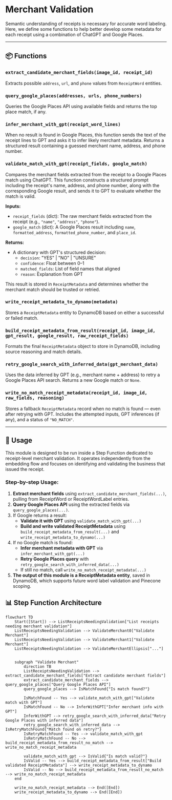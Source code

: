 # Merchant Validation

Semantic understanding of receipts is necessary for accurate word labeling. Here, we define some functions to help better develop some metadata for each receipt using a combination of ChatGPT and Google Places.

---

## 📦 Functions

### `extract_candidate_merchant_fields(image_id, receipt_id)`

Extracts possible `address`, `url`, and `phone` values from `ReceiptWord` entities.

### `query_google_places(addresses, urls, phone_numbers)`

Queries the Google Places API using available fields and returns the top place match, if any.

### `infer_merchant_with_gpt(receipt_word_lines)`

When no result is found in Google Places, this function sends the text of the receipt lines to GPT and asks it to infer likely merchant metadata. Returns a structured result containing a guessed merchant name, address, and phone number.

### `validate_match_with_gpt(receipt_fields, google_match)`

Compares the merchant fields extracted from the receipt to a Google Places match using ChatGPT. This function constructs a structured prompt including the receipt's name, address, and phone number, along with the corresponding Google result, and sends it to GPT to evaluate whether the match is valid.

**Inputs:**

- `receipt_fields` (dict): The raw merchant fields extracted from the receipt (e.g., `"name"`, `"address"`, `"phone"`).
- `google_match` (dict): A Google Places result including `name`, `formatted_address`, `formatted_phone_number`, and `place_id`.

**Returns:**

- A dictionary with GPT's structured decision:
  - `decision`: "YES" | "NO" | "UNSURE"
  - `confidence`: Float between 0–1
  - `matched_fields`: List of field names that aligned
  - `reason`: Explanation from GPT

This result is stored in `ReceiptMetadata` and determines whether the merchant match should be trusted or retried.

### `write_receipt_metadata_to_dynamo(metadata)`

Stores a `ReceiptMetadata` entity to DynamoDB based on either a successful or failed match.

### `build_receipt_metadata_from_result(receipt_id, image_id, gpt_result, google_result, raw_receipt_fields)`

Formats the final `ReceiptMetadata` object to store in DynamoDB, including source reasoning and match details.

### `retry_google_search_with_inferred_data(gpt_merchant_data)`

Uses the data inferred by GPT (e.g., merchant name + address) to retry a Google Places API search. Returns a new Google match or `None`.

### `write_no_match_receipt_metadata(receipt_id, image_id, raw_fields, reasoning)`

Stores a fallback `ReceiptMetadata` record when no match is found — even after retrying with GPT. Includes the attempted inputs, GPT inferences (if any), and a status of `"NO_MATCH"`.

---

## 🧠 Usage

This module is designed to be run inside a Step Function dedicated to receipt-level merchant validation. It operates independently from the embedding flow and focuses on identifying and validating the business that issued the receipt.

### Step-by-step Usage:

1. **Extract merchant fields** using `extract_candidate_merchant_fields(...)`, pulling from ReceiptWord or ReceiptWordLabel entries.
2. **Query Google Places API** using the extracted fields via `query_google_places(...)`.
3. If Google returns a result:
   - **Validate it with GPT** using `validate_match_with_gpt(...)`
   - **Build and write validated ReceiptMetadata** using `build_receipt_metadata_from_result(...)` and `write_receipt_metadata_to_dynamo(...)`
4. If no Google match is found:
   - **Infer merchant metadata with GPT** via `infer_merchant_with_gpt(...)`
   - **Retry Google Places query** with `retry_google_search_with_inferred_data(...)`
   - If still no match, call `write_no_match_receipt_metadata(...)`
5. **The output of this module is a ReceiptMetadata entity**, saved in DynamoDB, which supports future word label validation and Pinecone scoping.

## 📊 Step Function Architecture

```mermaid
flowchart TD
    Start([Start]) --> ListReceiptsNeedingValidation["List receipts needing merchant validation"]
    ListReceiptsNeedingValidation --> ValidateMerchant0["Validate Merchant"]
    ListReceiptsNeedingValidation --> ValidateMerchant1["Validate Merchant"]
    ListReceiptsNeedingValidation --> ValidateMerchantEllipsis["..."]


    subgraph "Validate Merchant"
        direction TB
        ListReceiptsNeedingValidation --> extract_candidate_merchant_fields["Extract candidate merchant fields"]
        extract_candidate_merchant_fields --> query_google_places["Query Google Places API"]
        query_google_places --> IsMatchFound{"Is match found?"}

        IsMatchFound -- Yes --> validate_match_with_gpt["Validate match with GPT"]
        IsMatchFound -- No --> InferWithGPT["Infer merchant info with GPT"]
        InferWithGPT --> retry_google_search_with_inferred_data["Retry Google Places with inferred data"]
        retry_google_search_with_inferred_data --> IsRetryMatchFound{"Match found on retry?"}
        IsRetryMatchFound -- Yes --> validate_match_with_gpt
        IsRetryMatchFound -- No --> build_receipt_metadata_from_result_no_match --> write_no_match_receipt_metadata

        validate_match_with_gpt --> IsValid{"Is match valid?"}
        IsValid -- Yes --> build_receipt_metadata_from_result["Build validated ReceiptMetadata"] --> write_receipt_metadata_to_dynamo
        IsValid -- No --> build_receipt_metadata_from_result_no_match --> write_no_match_receipt_metadata
    end

    write_no_match_receipt_metadata --> End([End])
    write_receipt_metadata_to_dynamo --> End([End])
```
